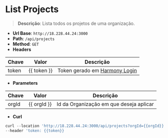 # List Projects

>**Descrição**:
> Lista todos os projetos de uma organização.

- **Url Base**: `http://18.228.44.24:3000`
- **Path**: `/api/projects`
- **Method**: `GET`
- **Headers**

| Chave | Valor | Descrição |
|-------|-------|-----------|
| token | {{ token }} | Token gerado em [Harmony Login](/pt/token/harmony-login-token-only.md) |

- **Parameters**

| Chave | Valor | Descrição |
|-------|-------|-----------|
| orgId | {{ orgId }} | Id da Organização em que deseja aplicar |

- **Curl**

```javascript
curl --location 'http://18.228.44.24:3000/api/projects?orgId={{orgId}}' \
--header 'token: {{token}}
```